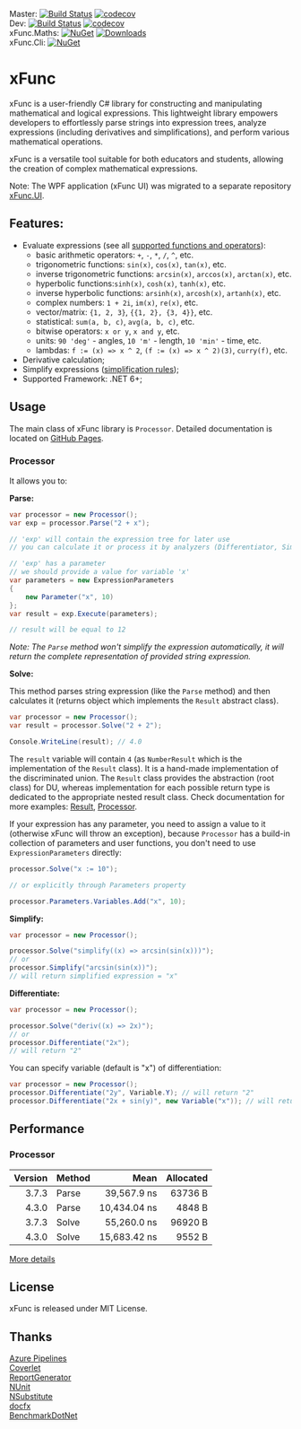 Master: [![Build Status](https://dev.azure.com/exit/xFunc/_apis/build/status/sys27.xFunc?branchName=master)](https://exit.visualstudio.com/xFunc/_build/latest?definitionId=4&branchName=master) [![codecov](https://codecov.io/gh/sys27/xFunc/branch/master/graph/badge.svg)](https://codecov.io/gh/sys27/xFunc)  
Dev: [![Build Status](https://dev.azure.com/exit/xFunc/_apis/build/status/sys27.xFunc?branchName=dev)](https://exit.visualstudio.com/xFunc/_build/latest?definitionId=4&branchName=dev) [![codecov](https://codecov.io/gh/sys27/xFunc/branch/dev/graph/badge.svg)](https://codecov.io/gh/sys27/xFunc)  
xFunc.Maths: [![NuGet](https://img.shields.io/nuget/v/xFunc.Maths.svg)](https://www.nuget.org/packages/xFunc.Maths) [![Downloads](https://img.shields.io/nuget/dt/xFunc.Maths.svg)](https://www.nuget.org/packages/xFunc.Maths)  
xFunc.Cli: [![NuGet](https://img.shields.io/nuget/v/xFunc.Cli.svg)](https://www.nuget.org/packages/xFunc.Cli)

xFunc
=====

xFunc is a user-friendly C# library for constructing and manipulating mathematical and logical expressions. This lightweight library empowers developers to effortlessly parse strings into expression trees, analyze expressions (including derivatives and simplifications), and perform various mathematical operations.

xFunc is a versatile tool suitable for both educators and students, allowing the creation of complex mathematical expressions.

Note: The WPF application (xFunc UI) was migrated to a separate repository [xFunc.UI](https://github.com/sys27/xFunc.UI).

## Features:

* Evaluate expressions (see all [supported functions and operators](https://sys27.github.io/xFunc/articles/supported-functions-and-operations.html)):
  * basic arithmetic operators: `+`, `-`, `*`, `/`, `^`, etc.
  * trigonometric functions: `sin(x)`, `cos(x)`, `tan(x)`, etc.
  * inverse trigonometric functions: `arcsin(x)`, `arccos(x)`, `arctan(x)`, etc.
  * hyperbolic functions:`sinh(x)`, `cosh(x)`, `tanh(x)`, etc.
  * inverse hyperbolic functions: `arsinh(x)`, `arcosh(x)`, `artanh(x)`, etc.
  * complex numbers: `1 + 2i`, `im(x)`, `re(x)`, etc.
  * vector/matrix: `{1, 2, 3}`, `{{1, 2}, {3, 4}}`, etc.
  * statistical: `sum(a, b, c)`, `avg(a, b, c)`, etc.
  * bitwise operators: `x or y`, `x and y`, etc.
  * units: `90 'deg'` - angles, `10 'm'` - length, `10 'min'` - time, etc.
  * lambdas: `f := (x) => x ^ 2`, `(f := (x) => x ^ 2)(3)`, `curry(f)`, etc.
* Derivative calculation; 
* Simplify expressions ([simplification rules](https://sys27.github.io/xFunc/articles/simplification-rules.html));
* Supported Framework: .NET 6+;

## Usage

The main class of xFunc library is `Processor`. Detailed documentation is located on [GitHub Pages](https://sys27.github.io/xFunc/articles/get-started.html).

### Processor

It allows you to:

**Parse:**

```csharp
var processor = new Processor();
var exp = processor.Parse("2 + x"); 

// 'exp' will contain the expression tree for later use
// you can calculate it or process it by analyzers (Differentiator, Simplifier, etc.)

// 'exp' has a parameter
// we should provide a value for variable 'x'
var parameters = new ExpressionParameters
{
    new Parameter("x", 10)
};
var result = exp.Execute(parameters);

// result will be equal to 12
```

_Note: The `Parse` method won't simplify the expression automatically, it will return the complete representation of provided string expression._

**Solve:**

This method parses string expression (like the `Parse` method) and then calculates it (returns object which implements the `Result` abstract class).

```csharp
var processor = new Processor();
var result = processor.Solve("2 + 2");

Console.WriteLine(result); // 4.0
```

The `result` variable will contain `4` (as `NumberResult` which is the implementation of the `Result` class). It is a hand-made implementation of the discriminated union. The `Result` class provides the abstraction (root class) for DU, whereas implementation for each possible return type is dedicated to the appropriate nested result class. Check documentation for more examples: [Result](https://sys27.github.io/xFunc/api/xFunc.Maths.Results.Result.html), [Processor](https://sys27.github.io/xFunc/api/xFunc.Maths.Processor.html).

If your expression has any parameter, you need to assign a value to it (otherwise xFunc will throw an exception), because `Processor` has a build-in collection of parameters and user functions, you don't need to use `ExpressionParameters` directly:

```csharp
processor.Solve("x := 10");

// or explicitly through Parameters property

processor.Parameters.Variables.Add("x", 10);
```

**Simplify:**

```csharp
var processor = new Processor();

processor.Solve("simplify((x) => arcsin(sin(x)))");
// or
processor.Simplify("arcsin(sin(x))");
// will return simplified expression = "x"
```

**Differentiate:**

```csharp
var processor = new Processor();

processor.Solve("deriv((x) => 2x)");
// or
processor.Differentiate("2x");
// will return "2"
```

You can specify variable (default is "x") of differentiation:

```csharp
var processor = new Processor();
processor.Differentiate("2y", Variable.Y); // will return "2"
processor.Differentiate("2x + sin(y)", new Variable("x")); // will return "2"
```

## Performance

### Processor

| Version | Method |          Mean | Allocated |
|--------:|--------|--------------:|----------:|
|   3.7.3 | Parse  |   39,567.9 ns |   63736 B |
|   4.3.0 | Parse  |  10,434.04 ns |    4848 B |
|   3.7.3 | Solve  |   55,260.0 ns |   96920 B |
|   4.3.0 | Solve  |  15,683.42 ns |    9552 B |

[More details](https://sys27.github.io/xFunc/articles/performance-comparison.html)

## License

xFunc is released under MIT License.

## Thanks

[Azure Pipelines](https://azure.microsoft.com/en-us/services/devops/pipelines/)  
[Coverlet](https://github.com/coverlet-coverage/coverlet)  
[ReportGenerator](https://github.com/danielpalme/ReportGenerator)  
[NUnit](https://github.com/nunit/nunit)  
[NSubstitute](https://github.com/nsubstitute/NSubstitute)  
[docfx](https://github.com/dotnet/docfx)  
[BenchmarkDotNet](https://github.com/dotnet/BenchmarkDotNet)  
